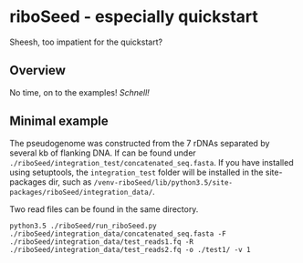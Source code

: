 # riboSeed - especially quickstart
Sheesh, too impatient for the quickstart?

## Overview
No time, on to the examples!  *Schnell!*

## Minimal example
The pseudogenome was constructed from the 7 rDNAs separated by several kb of flanking DNA.  If can be found under `./riboSeed/integration_test/concatenated_seq.fasta`.  If you have installed using setuptools, the `integration_test` folder will be installed in the site-packages dir, such as `/venv-riboSeed/lib/python3.5/site-packages/riboSeed/integration_data/`.

Two read files can be found in the same directory.


```
python3.5 ./riboSeed/run_riboSeed.py ./riboSeed/integration_data/concatenated_seq.fasta -F ./riboSeed/integration_data/test_reads1.fq -R ./riboSeed/integration_data/test_reads2.fq -o ./test1/ -v 1
```
